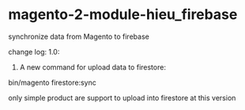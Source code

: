 # magento-2-module-hieu_firebase
synchronize data from Magento to firebase

change log:
1.0:

1. A new command for upload data to firestore: 

bin/magento firestore:sync

only simple product are support to upload into firestore at this version
